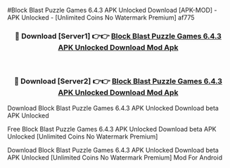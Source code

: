 #Block Blast Puzzle Games 6.4.3 APK Unlocked Download [APK-MOD] - APK Unlocked - [Unlimited Coins No Watermark Premium] af775



<div align="center">

<h3>🔴 Download [Server1] 👉👉 <a href="https://momento.my/?title=Block_Blast_Puzzle_Games_6.4.3_APK_Unlocked_Download">Block Blast Puzzle Games 6.4.3 APK Unlocked Download Mod Apk</a></h3><br>

<h3>🔴 Download [Server2] 👉👉 <a href="https://momento.my/?title=Block_Blast_Puzzle_Games_6.4.3_APK_Unlocked_Download">Block Blast Puzzle Games 6.4.3 APK Unlocked Download Mod Apk</a></h3>
</div>



Download Block Blast Puzzle Games 6.4.3 APK Unlocked Download beta APK Unlocked

Free Block Blast Puzzle Games 6.4.3 APK Unlocked Download beta APK Unlocked [Unlimited Coins No Watermark Premium]

Download Block Blast Puzzle Games 6.4.3 APK Unlocked Download beta APK Unlocked [Unlimited Coins No Watermark Premium] Mod For Android


